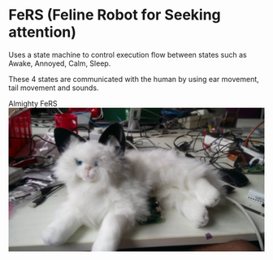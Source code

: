 # FeRS (Feline Robot for Seeking attention)

Uses a state machine to control execution flow between states such as Awake, Annoyed, Calm, Sleep.

These 4 states are communicated with the human by using ear movement, tail movement and sounds.

Almighty FeRS
![FeRS](./fers.jpg "Almighty FeRS")

